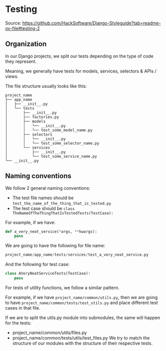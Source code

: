 # Testing

Source: https://github.com/HackSoftware/Django-Styleguide?tab=readme-ov-file#testing-2

## Organization

In our Django projects, we split our tests depending on the type of code they represent.

Meaning, we generally have tests for models, services, selectors & APIs / views.

The file structure usually looks like this:
```
project_name
├── app_name
│   ├── __init__.py
│   └── tests
│       ├── __init__.py
│       ├── factories.py
│       ├── models
│       │   └── __init__.py
│       │   └── test_some_model_name.py
│       ├── selectors
│       │   └── __init__.py
│       │   └── test_some_selector_name.py
│       └── services
│           ├── __init__.py
│           └── test_some_service_name.py
└── __init__.py
```

## Naming conventions
We follow 2 general naming conventions:

* The test file names should be ```test_the_name_of_the_thing_that_is_tested.py```
* The test case should be `class TheNameOfTheThingThatIsTestedTests(TestCase):`

For example, if we have:
```python
def a_very_neat_service(*args, **kwargs):
    pass
```
We are going to have the following for file name:
```python
project_name/app_name/tests/services/test_a_very_neat_service.py
```
And the following for test case:
```python
class AVeryNeatServiceTests(TestCase):
    pass
```
For tests of utility functions, we follow a similar pattern.

For example, if we have `project_name/common/utils.py`, then we are going to have `project_name/common/tests/test_utils.py` and place different test cases in that file.

If we are to split the utils.py module into submodules, the same will happen for the tests:
* project_name/common/utils/files.py
* project_name/common/tests/utils/test_files.py
We try to match the structure of our modules with the structure of their respective tests.